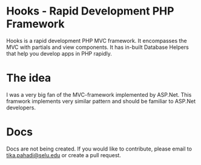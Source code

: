 # Hooks - Rapid Development PHP Framework
 Hooks is a rapid development PHP MVC framework. It encompasses the MVC with partials and view components. It has in-built Database Helpers that help you develop apps in PHP rapidly.

# The idea
I was a very big fan of the MVC-framework implemented by ASP.Net. This framwork implements very similar pattern and should be familiar to ASP.Net developers.

# Docs
Docs are not being created. If you would like to contribute, please email to tika.pahadi@selu.edu or create a pull request.
